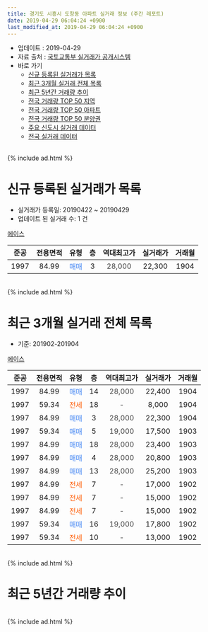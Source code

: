 ```yaml
---
title: 경기도 시흥시 도창동 아파트 실거래 정보 (주간 레포트)
date: 2019-04-29 06:04:24 +0900
last_modified_at: 2019-04-29 06:04:24 +0900
---
```


* 업데이트 : 2019-04-29
* 자료 출처 : [국토교통부 실거래가 공개시스템](http://rt.molit.go.kr)
* 바로 가기
    * [신규 등록된 실거래가 목록](#신규-등록된-실거래가-목록)
    * [최근 3개월 실거래 전체 목록](#최근-3개월-실거래-전체-목록)
    * [최근 5년간 거래량 추이](#최근-5년간-거래량-추이)
    * [전국 거래량 TOP 50 지역](https://inasie.github.io/apt-trade-info/최근-3개월-전국에서-가장-거래가-많이-발생한-지역)
    * [전국 거래량 TOP 50 아파트](https://inasie.github.io/apt-trade-info/최근-3개월-전국에서-가장-거래가-많이-발생한-아파트)
    * [전국 거래량 TOP 50 분양권](https://inasie.github.io/apt-trade-info/최근-3개월-전국에서-가장-거래가-많이-발생한-분양권)
    * [주요 신도시 실거래 데이터](https://inasie.github.io/apt-trade-info/주요-신도시)
    * [전국 실거래 데이터](https://inasie.github.io/apt-trade-info/전국)
<br>
{% include ad.html %}
<br>

# 신규 등록된 실거래가 목록
* 실거래가 등록일: 20190422 ~ 20190429
* 업데이트 된 실거래 수: 1 건


[에이스](https://search.naver.com/search.naver?query=%EA%B2%BD%EA%B8%B0%EB%8F%84+%EC%8B%9C%ED%9D%A5%EC%8B%9C+%EB%8F%84%EC%B0%BD%EB%8F%99+%EC%97%90%EC%9D%B4%EC%8A%A4)

|준공|전용면적|유형|층|역대최고가|실거래가|거래월|
|:---:|:---:|:---:|:---:|:---:|:---:|:---:|
|1997|84.99|<span style="color:#4285f3">매매</span>|3|<span style="color:#444444">28,000</span>|22,300|1904|


<br>
{% include ad.html %}
<br>

# 최근 3개월 실거래 전체 목록
* 기준: 201902-201904


[에이스](https://search.naver.com/search.naver?query=%EA%B2%BD%EA%B8%B0%EB%8F%84+%EC%8B%9C%ED%9D%A5%EC%8B%9C+%EB%8F%84%EC%B0%BD%EB%8F%99+%EC%97%90%EC%9D%B4%EC%8A%A4)

|준공|전용면적|유형|층|역대최고가|실거래가|거래월|
|:---:|:---:|:---:|:---:|:---:|:---:|:---:|
|1997|84.99|<span style="color:#4285f3">매매</span>|14|<span style="color:#444444">28,000</span>|22,400|1904|
|1997|59.34|<span style="color:#ff5a00">전세</span>|18|<span style="color:#444444">-</span>|8,000|1904|
|1997|84.99|<span style="color:#4285f3">매매</span>|3|<span style="color:#444444">28,000</span>|22,300|1904|
|1997|59.34|<span style="color:#4285f3">매매</span>|5|<span style="color:#444444">19,000</span>|17,500|1903|
|1997|84.99|<span style="color:#4285f3">매매</span>|18|<span style="color:#444444">28,000</span>|23,400|1903|
|1997|84.99|<span style="color:#4285f3">매매</span>|4|<span style="color:#444444">28,000</span>|20,800|1903|
|1997|84.99|<span style="color:#4285f3">매매</span>|13|<span style="color:#444444">28,000</span>|25,200|1903|
|1997|84.99|<span style="color:#ff5a00">전세</span>|7|<span style="color:#444444">-</span>|17,000|1902|
|1997|84.99|<span style="color:#ff5a00">전세</span>|7|<span style="color:#444444">-</span>|15,000|1902|
|1997|84.99|<span style="color:#ff5a00">전세</span>|7|<span style="color:#444444">-</span>|15,000|1902|
|1997|59.34|<span style="color:#4285f3">매매</span>|16|<span style="color:#444444">19,000</span>|17,800|1902|
|1997|59.34|<span style="color:#ff5a00">전세</span>|10|<span style="color:#444444">-</span>|13,000|1902|


<br>
{% include ad.html %}
<br>

# 최근 5년간 거래량 추이


<div style="width:100%;">
    <canvas id="deal_progress" height="200"></canvas>
</div>

<script>
new Chart(document.getElementById("deal_progress"), {
    type: 'line',
    data: {
        labels: ['201404','201405','201406','201407','201408','201409','201410','201411','201412','201501','201502','201503','201504','201505','201506','201507','201508','201509','201510','201511','201512','201601','201602','201603','201604','201605','201606','201607','201608','201609','201610','201611','201612','201701','201702','201703','201704','201705','201706','201707','201708','201709','201710','201711','201712','201801','201802','201803','201804','201805','201806','201807','201808','201809','201810','201811','201812','201901','201902','201903','201904'],
        datasets: [{
            label: '매매',
            pointRadius: 1,
            data: [9, 1, 3, 6, 8, 11, 6, 8, 1, 4, 6, 16, 9, 5, 5, 5, 6, 2, 6, 5, 4, 3, 2, 4, 3, 0, 6, 4, 6, 6, 8, 7, 4, 2, 7, 6, 3, 4, 2, 3, 2, 4, 3, 2, 3, 2, 1, 5, 1, 5, 6, 4, 4, 7, 5, 1, 1, 3, 1, 4, 2],
            borderColor: "rgba(255, 201, 14, 1)",
            backgroundColor: "rgba(255, 201, 14, 0.5)",
            fill: false,
            lineTension: 0
        },{
            label: '전월세',
            pointRadius: 1,
            data: [5, 4, 1, 3, 3, 1, 4, 3, 0, 4, 1, 5, 1, 3, 3, 2, 2, 1, 1, 1, 1, 1, 5, 4, 6, 5, 2, 2, 3, 2, 10, 3, 1, 2, 0, 5, 5, 5, 0, 5, 4, 7, 2, 4, 1, 1, 0, 3, 2, 0, 4, 3, 4, 2, 2, 6, 1, 3, 4, 0, 1],
            borderColor: "rgba(0, 141, 185, 1)",
            backgroundColor: "rgba(0, 141, 185, 0.5)",
            fill: false,
            lineTension: 0
        }
        ]
    },
    options: {
        responsive: true,
        title: {
            display: false
        },
        tooltips: {
            mode: 'index',
            intersect: false
        },
        hover: {
            mode: 'nearest',
            intersect: true
        },
        scales: {
            xAxes: [{
                display: true,
                scaleLabel: {
                    display: true,
                    labelString: '년/월'
                }
            }],
            yAxes: [{
                display: true,
                ticks: {
                    suggestedMin: 0,
                },
                scaleLabel: {
                    display: true,
                    labelString: '실거래 수'
                }
            }]
        }
    }
});

</script>


<br>
{% include ad.html %}
<br>

